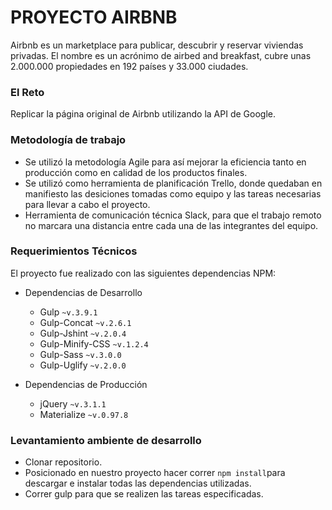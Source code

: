 # PROYECTO AIRBNB

Airbnb es un marketplace para publicar, descubrir y reservar viviendas privadas. El nombre es un acrónimo de airbed and breakfast, cubre unas 2.000.000 propiedades en 192 países y 33.000 ciudades.

### El Reto

Replicar la página original de Airbnb utilizando la API de Google.

### Metodología de trabajo

+ Se utilizó la metodología Agile para así mejorar la eficiencia tanto en producción como en calidad de los productos finales.
+ Se utilizó como herramienta de planificación Trello, donde quedaban en manifiesto las desiciones tomadas como equipo y las tareas necesarias para llevar a cabo el proyecto.
+ Herramienta de comunicación técnica Slack, para que el trabajo remoto no marcara una distancia entre cada una de las integrantes del equipo.

### Requerimientos Técnicos

El proyecto fue realizado con las siguientes dependencias NPM:

+ Dependencias de Desarrollo 
  - Gulp `~v.3.9.1`
  - Gulp-Concat `~v.2.6.1`
  - Gulp-Jshint `~v.2.0.4`
  - Gulp-Minify-CSS `~v.1.2.4`
  - Gulp-Sass `~v.3.0.0`
  - Gulp-Uglify `~v.2.0.0`

+ Dependencias de Producción 
  - jQuery `~v.3.1.1`
  - Materialize `~v.0.97.8`

### Levantamiento ambiente de desarrollo

+ Clonar repositorio.
+ Posicionado en nuestro proyecto hacer correr `npm install`para descargar e instalar todas las dependencias utilizadas.
+ Correr gulp para que se realizen las tareas especificadas.
